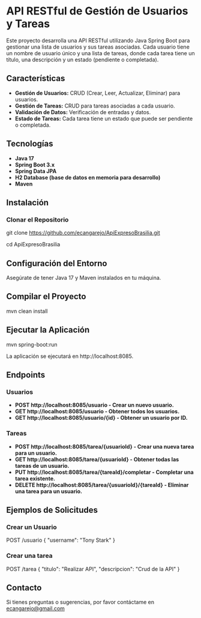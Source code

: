 # API RESTful de Gestión de Usuarios y Tareas

Este proyecto desarrolla una API RESTful utilizando Java Spring Boot para gestionar una lista de usuarios y sus tareas asociadas. 
Cada usuario tiene un nombre de usuario único y una lista de tareas, donde cada tarea tiene un título, una descripción y un estado (pendiente o completada).

## Características

- **Gestión de Usuarios:** CRUD (Crear, Leer, Actualizar, Eliminar) para usuarios.
- **Gestión de Tareas:** CRUD para tareas asociadas a cada usuario.
- **Validación de Datos:** Verificación de entradas y datos.
- **Estado de Tareas:** Cada tarea tiene un estado que puede ser pendiente o completada.

## Tecnologías

- **Java 17**
- **Spring Boot 3.x**
- **Spring Data JPA**
- **H2 Database (base de datos en memoria para desarrollo)**
- **Maven**

## Instalación

### Clonar el Repositorio
git clone https://github.com/ecangarejo/ApiExpresoBrasilia.git

cd ApiExpresoBrasilia

## Configuración del Entorno
Asegúrate de tener Java 17 y Maven instalados en tu máquina.

## Compilar el Proyecto
mvn clean install

## Ejecutar la Aplicación
mvn spring-boot:run

La aplicación se ejecutará en http://localhost:8085.


## Endpoints
### Usuarios
- **POST http://localhost:8085/usuario - Crear un nuevo usuario.**
- **GET http://localhost:8085/usuario - Obtener todos los usuarios.**
- **GET http://localhost:8085/usuario/{id} - Obtener un usuario por ID.**

### Tareas
- **POST http://localhost:8085/tarea/{usuarioId} - Crear una nueva tarea para un usuario.**
- **GET http://localhost:8085/tarea/{usuarioId} - Obtener todas las tareas de un usuario.**
- **PUT http://localhost:8085/tarea/{tareaId}/completar - Completar una tarea existente.**
- **DELETE http://localhost:8085/tarea/{usuarioId}/{tareaId} - Eliminar una tarea para un usuario.**

## Ejemplos de Solicitudes
### Crear un Usuario
POST /usuario
{
  "username": "Tony Stark"
}


### Crear una tarea
POST /tarea
{
    "titulo": "Realizar API", 
    "descripcion": "Crud de la API"
}


## Contacto
Si tienes preguntas o sugerencias, por favor contáctame en ecangarejo@gmail.com
